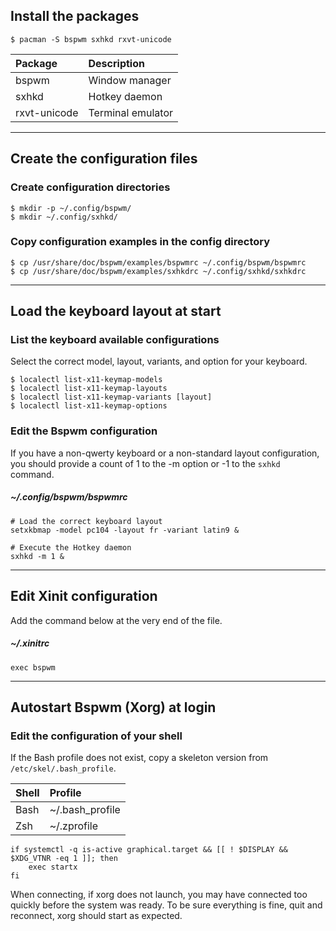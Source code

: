 ## Install the packages

```
$ pacman -S bspwm sxhkd rxvt-unicode
```

| Package      | Description       |
| :----------- | :---------------- |
| bspwm        | Window manager    |
| sxhkd        | Hotkey daemon     |
| rxvt-unicode | Terminal emulator |

---

## Create the configuration files

### Create configuration directories
```
$ mkdir -p ~/.config/bspwm/
$ mkdir ~/.config/sxhkd/
```

### Copy configuration examples in the config directory
```
$ cp /usr/share/doc/bspwm/examples/bspwmrc ~/.config/bspwm/bspwmrc
$ cp /usr/share/doc/bspwm/examples/sxhkdrc ~/.config/sxhkd/sxhkdrc
```

---

## Load the keyboard layout at start

### List the keyboard available configurations

Select the correct model, layout, variants, and option for your keyboard.

```
$ localectl list-x11-keymap-models
$ localectl list-x11-keymap-layouts
$ localectl list-x11-keymap-variants [layout]
$ localectl list-x11-keymap-options
```

### Edit the Bspwm configuration

If you have a non-qwerty keyboard or a non-standard layout configuration, you should provide a count of 1 to the -m option or -1 to the `sxhkd` command.

##### ~/.config/bspwm/bspwmrc
```
# Load the correct keyboard layout
setxkbmap -model pc104 -layout fr -variant latin9 &

# Execute the Hotkey daemon
sxhkd -m 1 &
```

---

## Edit Xinit configuration

Add the command below at the very end of the file.

##### ~/.xinitrc
```
exec bspwm
```

---

## Autostart Bspwm (Xorg) at login

### Edit the configuration of your shell

If the Bash profile does not exist, copy a skeleton version from `/etc/skel/.bash_profile`.

| Shell    | Profile         |
| :------- | :-------------- |
| Bash     | ~/.bash_profile |
| Zsh      | ~/.zprofile     |

```
if systemctl -q is-active graphical.target && [[ ! $DISPLAY && $XDG_VTNR -eq 1 ]]; then
    exec startx
fi
```

When connecting, if xorg does not launch, you may have connected too quickly before the system was ready. To be sure everything is fine, quit and reconnect, xorg should start as expected.
